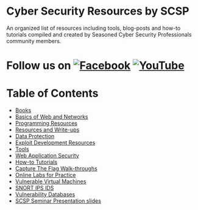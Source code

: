 # Cyber Security Resources by SCSP

An organized list of resources including tools, blog-posts and how-to tutorials compiled and created by Seasoned Cyber Security Professionals community members.

[1.1]: https://i.ibb.co/tHpmq2T/facebook.jpg
[1]: https://www.facebook.com/scspcommunity/
[2.2]: https://i.ibb.co/1nntf1h/youtube.jpg
[2]: https://www.youtube.com/channel/UCK4lNh0lm-N_2BQn66Uk1Xw
# Follow us on [![Facebook][1.1]][1]   [![YouTube][2.2]][2]


Table of Contents
=================
* [Books](https://github.com/scsp-community/Cyber-Sec-Resources/tree/master/Books)
* [Basics of Web and Networks](https://github.com/scsp-community/Cyber-Sec-Resources/tree/master/Basics%20of%20Web%20%26%20Network)
* [Programming Resources](https://github.com/scsp-community/Cyber-Sec-Resources/tree/master/Programming%20Resources)
* [Resources and Write-ups](https://github.com/scsp-community/Cyber-Sec-Resources/tree/master/Resources%20and%20Writeups)
* [Data Protection](https://github.com/scsp-community/Cyber-Sec-Resources/tree/master/Data%20Protection)
* [Exploit Development Resources](https://github.com/scsp-community/Cyber-Sec-Resources/tree/master/Exploit%20Development)
* [Tools]()
* [Web Application Security](https://github.com/scsp-community/Cyber-Sec-Resources/tree/master/Web%20Application%20Security)
* [How-to Tutorials](https://github.com/scsp-community/Cyber-Sec-Resources/tree/master/How-To%20Tutorials)
* [Capture The Flag Walk-throughs](https://github.com/scsp-community/Cyber-Sec-Resources/tree/master/CTF%20Walkthroughs)
* [Online Labs for Practice](https://github.com/scsp-community/Cyber-Sec-Resources/tree/master/Online%20Practice%20Labs)
* [Vulnerable Virtual Machines](https://github.com/scsp-community/Cyber-Sec-Resources/tree/master/Vulnerable%20Virtual%20Machines)
* [SNORT IPS IDS](https://github.com/scsp-community/Cyber-Sec-Resources/tree/master/SNORT%20IPS-IDS)
* [Vulnerability Databases](https://github.com/scsp-community/Cyber-Sec-Resources/tree/master/Vulnerability%20Databases)
* [SCSP Seminar Presentation slides](https://github.com/scsp-community/Cyber-Sec-Resources/tree/master/SCSP%20Presentations)

